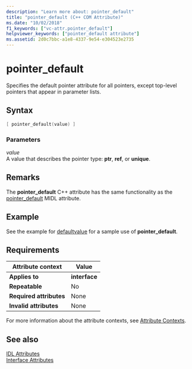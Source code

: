 ```yaml
---
description: "Learn more about: pointer_default"
title: "pointer_default (C++ COM Attribute)"
ms.date: "10/02/2018"
f1_keywords: ["vc-attr.pointer_default"]
helpviewer_keywords: ["pointer_default attribute"]
ms.assetid: 2d0c7bbc-a1e8-4337-9e54-e304523e2735
---
```

# pointer_default

Specifies the default pointer attribute for all pointers, except top-level pointers that appear in parameter lists.

## Syntax

```cpp
[ pointer_default(value) ]
```

### Parameters

*value*<br/>
A value that describes the pointer type: **ptr**, **ref**, or **unique**.

## Remarks

The **pointer_default** C++ attribute has the same functionality as the [pointer_default](/windows/win32/Midl/pointer-default) MIDL attribute.

## Example

See the example for [defaultvalue](defaultvalue.md) for a sample use of **pointer_default**.

## Requirements

| Attribute context | Value |
|-|-|
|**Applies to**|**interface**|
|**Repeatable**|No|
|**Required attributes**|None|
|**Invalid attributes**|None|

For more information about the attribute contexts, see [Attribute Contexts](cpp-attributes-com-net.md#contexts).

## See also

[IDL Attributes](idl-attributes.md)<br/>
[Interface Attributes](interface-attributes.md)

